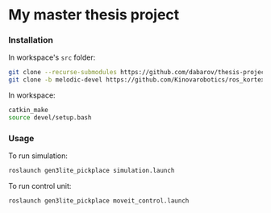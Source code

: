 # My master thesis project

### Installation
In workspace's ```src``` folder:

```sh
git clone --recurse-submodules https://github.com/dabarov/thesis-project
git clone -b melodic-devel https://github.com/Kinovarobotics/ros_kortex
```

In workspace:

```sh
catkin_make
source devel/setup.bash
```

### Usage

To run simulation:

```sh
roslaunch gen3lite_pickplace simulation.launch   
```

To run control unit:

```sh
roslaunch gen3lite_pickplace moveit_control.launch
```